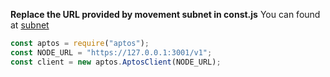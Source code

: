 
**Replace the URL provided by movement subnet in const.js**
You can found at [subnet](https://github.com/movemntdev/movement-subnet-v2)

```javascript
const aptos = require("aptos");
const NODE_URL = "https://127.0.0.1:3001/v1";
const client = new aptos.AptosClient(NODE_URL);
```